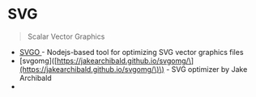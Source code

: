 # SVG

> Scalar Vector Graphics

* [SVGO ](https://github.com/svg/svgo)- Nodejs-based tool for optimizing SVG vector graphics files
* \[svgomg\]\([https://jakearchibald.github.io/svgomg/\](https://jakearchibald.github.io/svgomg/\)\) - SVG optimizer by Jake Archibald
* 


